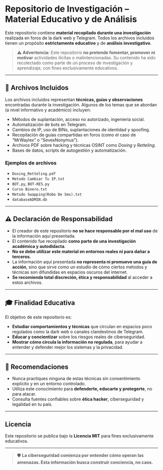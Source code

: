 # Repositorio de Investigación – Material Educativo y de Análisis

Este repositorio contiene **material recopilado durante una investigación** realizada en foros de la dark web y Telegram. Todos los archivos incluidos tienen un propósito **estrictamente educativo** y de **análisis investigativo**. 

> ⚠️ **Advertencia:** Este repositorio **no pretende fomentar, promover ni motivar** actividades ilícitas o malintencionadas. Su contenido ha sido recolectado como parte de un proceso de investigación y aprendizaje, con fines exclusivamente educativos.

---

## 📂 Archivos Incluidos

Los archivos incluidos representan **técnicas, guías y observaciones** encontradas durante la investigación. Algunos de los temas que se abordan (a nivel informativo y académico) incluyen:

- Métodos de suplantación, acceso no autorizado, ingeniería social.
- Automatización de bots en Telegram.
- Cambios de IP, uso de BINs, suplantaciones de identidad y spoofing.
- Recopilación de guías compartidas en foros (como el caso de “MrWaylex” o “SevexNonymus”).
- Archivos PDF sobre hacking y técnicas OSINT como *Doxing* y *Retteling*.
- Bases de datos, scripts de autogestión y automatización.

### Ejemplos de archivos
- `Doxing_Retteling.pdf`
- `Metodo Cambiar Tu IP.txt`
- `BOT.py`, `BOT-RES.py`
- `Curso Binero.txt`
- `Metodo Swapping(Robo De Sms).txt`
- `databaseADMIN.db`

---

## ⚠️ Declaración de Responsabilidad

- El creador de este repositorio **no se hace responsable por el mal uso** de la información aquí presentada.
- El contenido fue recopilado **como parte de una investigación académica y autodidacta**.
- **No se debe utilizar este material en entornos reales ni para dañar a terceros.**
- La información aquí presentada **no representa ni promueve una guía de acción**, sino que sirve como un estudio de cómo ciertos métodos y técnicas son difundidas en espacios oscuros del internet.
- **Se recomienda total discreción, ética y responsabilidad** al acceder a estos archivos.

---

## 🎓 Finalidad Educativa

El objetivo de este repositorio es:

- **Estudiar comportamientos y técnicas** que circulan en espacios poco regulados como la dark web o canales clandestinos de Telegram.
- **Educar y concientizar** sobre los riesgos reales de ciberseguridad.
- **Mostrar cómo circula la información no regulada**, para ayudar a entender y defender mejor los sistemas y la privacidad.

---

## 🧠 Recomendaciones

- Nunca practiques ninguna de estas técnicas sin consentimiento explícito y en un entorno controlado.
- Utiliza este conocimiento para **defenderte, educarte y protegerte**, no para atacar.
- Consulta fuentes confiables sobre **ética hacker**, ciberseguridad y legalidad en tu país.

---

## Licencia

Este repositorio se publica bajo la **Licencia MIT** para fines exclusivamente educativos.

---

> 🛡️ **La ciberseguridad comienza por entender cómo operan las amenazas. Esta información busca construir conciencia, no caos.**
